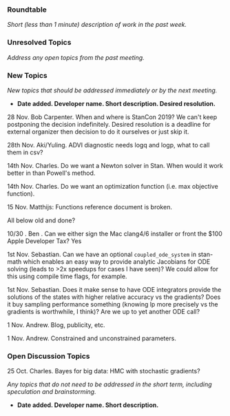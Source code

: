 ### Roundtable
_Short (less than 1 minute) description of work in the past week._

### Unresolved Topics
_Address any open topics from the past meeting._

### New Topics
_New topics that should be addressed immediately or by the next
meeting._

* __Date added. Developer name.  Short description.  Desired resolution.__

28 Nov.  Bob Carpenter.  When and where is StanCon 2019?  We can't keep postponing the decision indefinitely.  Desired resolution is a deadline for external organizer then decision to do it ourselves or just skip it.

28th Nov. Aki/Yuling. ADVI diagnostic needs logq and logp, what to call them in csv?

14th Nov. Charles. Do we want a Newton solver in Stan. When would it work better in than Powell's method.

14th Nov. Charles. Do we want an optimization function (i.e. max objective function).

15 Nov. Matthijs: Functions reference document is broken.

All below old and done?

10/30 . Ben . Can we either sign the Mac clang4/6 installer or front the $100 Apple Developer Tax? Yes

1st Nov. Sebastian. Can we have an optional `coupled_ode_system` in stan-math which enables an easy way to provide analytic Jacobians for ODE solving (leads to >2x speedups for cases I have seen)? We could allow for this using compile time flags, for example.

1st Nov. Sebastian. Does it make sense to have ODE integrators provide the solutions of the states with higher relative accuracy vs the gradients? Does it buy sampling performance something (knowing lp more precisely vs the gradients is worthwhile, I think)? Are we up to yet another ODE call?

1 Nov. Andrew. Blog, publicity, etc.

1 Nov. Andrew. Constrained and unconstrained parameters.

### Open Discussion Topics

25 Oct. Charles. Bayes for big data: HMC with stochastic gradients?

_Any topics that do not need to be addressed in the short term,
including speculation and brainstorming._

* __Date added. Developer name.  Short description.__
